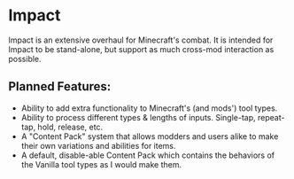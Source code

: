 # Impact
Impact is an extensive overhaul for Minecraft's combat.
It is intended for Impact to be stand-alone, but support as much cross-mod interaction as possible. 

## Planned Features:
- Ability to add extra functionality to Minecraft's (and mods') tool types.
- Ability to process different types & lengths of inputs. Single-tap, repeat-tap, hold, release, etc.
- A "Content Pack" system that allows modders and users alike to make their own variations and abilities for items.
- A default, disable-able Content Pack which contains the behaviors of the Vanilla tool types as I would make them.
